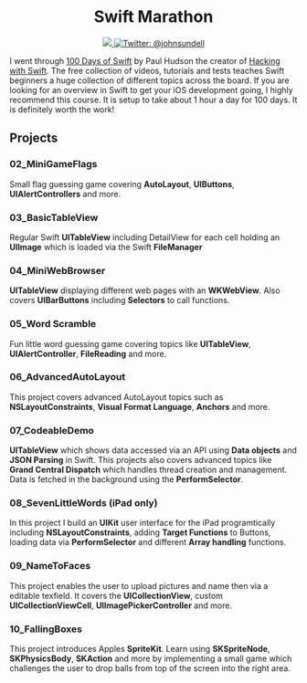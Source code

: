<h1 align="center">
  Swift Marathon
</h1>
<p align="center">
    <a href="https://swift.org/documentation/">
    <img src="https://img.shields.io/badge/Swift-5.0-orange.svg" />
    </a>
    <a href="https://www.reddit.com/user/JDK_92">
        <img src="https://img.shields.io/badge/contact-@jdk_92-blue.svg?style=flat" alt="Twitter: @johnsundell" />
    </a>
</p>

I went through [100 Days of Swift](https://www.hackingwithswift.com/100) by Paul Hudson the creator of [Hacking with Swift](https://www.hackingwithswift.com/). The free collection of videos, tutorials and tests teaches Swift beginners a huge collection of different topics across the board. If you are looking for an overview  in Swift to get your iOS development going, I highly recommend this course. It is setup to take about 1 hour a day for 100 days. It is definitely worth the work!

## Projects

### 02_MiniGameFlags

Small flag guessing game covering **AutoLayout**, **UIButtons**, **UIAlertControllers** and more.

### 03_BasicTableView

Regular Swift **UITableView** including DetailView for each cell holding an **UIImage** which is loaded via the Swift **FileManager**

### 04_MiniWebBrowser

**UITableView** displaying different web pages with an **WKWebView**. Also covers **UIBarButtons** including **Selectors** to call functions.

### 05_Word Scramble

Fun little word guessing game covering topics like **UITableView**, **UIAlertController**, **FileReading** and more.

### 06_AdvancedAutoLayout

This project covers advanced AutoLayout topics such as **NSLayoutConstraints**, **Visual Format Language**, **Anchors** and more.

### 07_CodeableDemo

**UITableView** which shows data accessed via an API using **Data objects** and **JSON Parsing** in Swift. This projects also covers advanced topics like **Grand Central Dispatch** which handles thread creation and management. Data is fetched in the background using the **PerformSelector**.

### 08_SevenLittleWords (iPad only)

In this project I build an **UIKit** user interface for the iPad programtically including **NSLayoutConstraints**, adding **Target Functions** to Buttons, loading data via **PerformSelector** and different **Array handling** functions.

### 09_NameToFaces

This project enables the user to upload pictures and name then via a editable texfield. It covers the **UICollectionView**, custom **UICollectionViewCell**, **UIImagePickerController** and more.

### 10_FallingBoxes

This project introduces Apples **SpriteKit**. Learn using **SKSpriteNode**, **SKPhysicsBody**, **SKAction** and more by implementing a small game which challenges the user to drop balls from top of the screen into the right area.
